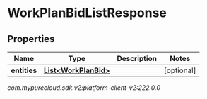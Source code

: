# WorkPlanBidListResponse


## Properties

| Name | Type | Description | Notes |
| ------------ | ------------- | ------------- | ------------- |
| **entities** | [**List&lt;WorkPlanBid&gt;**](WorkPlanBid) |  |  [optional] |




_com.mypurecloud.sdk.v2:platform-client-v2:222.0.0_
